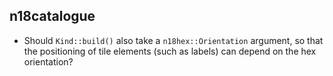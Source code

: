 ## n18catalogue

- Should `Kind::build()` also take a `n18hex::Orientation` argument, so that the positioning of tile elements (such as labels) can depend on the hex orientation?
